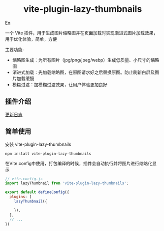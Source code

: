 <h1 align="center">vite-plugin-lazy-thumbnails</h1>

[En](./README_en.md) 

一个 Vite 插件，用于生成图片缩略图并在页面加载时实现渐进式图片加载效果，用于优化体验，简单，方便

主要功能:

 - 缩略图生成：为所有图片（jpg/png/jpeg/webp）生成低质量、小尺寸的缩略图
 - 渐进式加载：先加载缩略图，在原图请求好之后替换原图。防止刷新白屏及图片加载缓慢
 - 模糊过渡：加模糊过渡效果，让用户体验更加良好

## 插件介绍

[更新日志](./log/README.md)

## 简单使用

安装 vite-plugin-lazy-thumbnails

```
npm install vite-plugin-lazy-thumbnails
```

在Vite.config中使用，打包编译的时候，插件会自动执行并将图片进行缩略化显示
```js
// vite.config.js
import lazyThumbnail from 'vite-plugin-lazy-thumbnails';

export default defineConfig({
  plugins: [
    lazyThumbnail({

    }),
  ],
  // ...
})
```